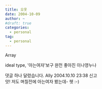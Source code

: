 ```yaml
---
title: 오옷
date: 2004-10-09
author: ~
#draft: true
categories:
  - personal
tag:
  - personal
---
```




Array

ideal type,
'아는여자'보구 완전 좋아진 이나영누나


 댓글 하나 달렸습니다.
 Ally 2004.10.10 23:38 신고   
앗! 저도 며칠전에 아는여자 봤는데- 헷 :-)




